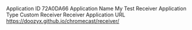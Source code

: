 Application ID
72A0DA66
Application Name
My Test Receiver
Application Type
Custom Receiver
Receiver Application URL
https://doozyx.github.io/chromecast/receiver/